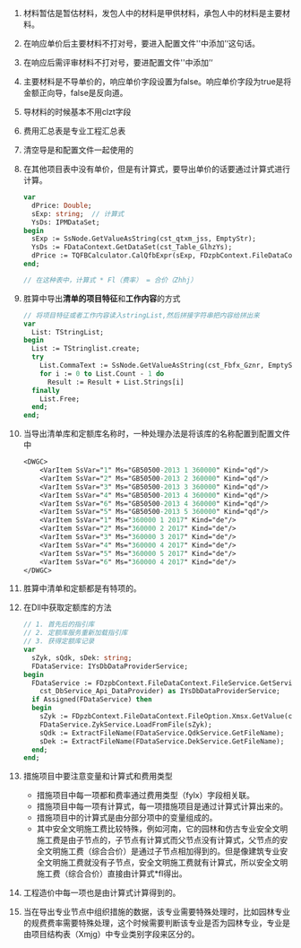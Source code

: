 1. 材料暂估是暂估材料，发包人中的材料是甲供材料，承包人中的材料是主要材料。

2. 在响应单价后主要材料不打对号，要进入配置文件'<commandOpt>'中添加’<Item Name="XyZycl" Value="1"/>‘这句话。

3. 在响应后需评审材料不打对号，要进配置文件'<commandOpt>'中添加’<Item Name="XyZbyqcl" Value="1"/>‘

4. 主要材料是不导单价的，响应单价字段设置为false。响应单价字段为true是将金额正向导，false是反向道。

5. 导材料的时候基本不用clzt字段

6. 费用汇总表是专业工程汇总表

7. 清空导是和配置文件一起使用的

8. 在其他项目表中没有单价，但是有计算式，要导出单价的话要通过计算式进行计算。

   ```pascal
   var
     dPrice: Double;
     sExp: string;  // 计算式
     YsDs: IPMDataSet;
   begin
     sExp := SsNode.GetValueAsString(cst_qtxm_jss, EmptyStr);
     YsDs := FDataContext.GetDataSet(cst_Table_GlhzYs);
     dPrice := TQFBCalculator.CalQfbExpr(sExp, FDzpbContext.FileDataContext, FDataContext, YsDs);
   end;
   
   // 在这种表中，计算式 * Fl（费率） = 合价（Zhhj）
   ```

9. 胜算中导出**清单的项目特征**和**工作内容**的方式

   ```pascal
   // 将项目特征或者工作内容读入stringList,然后拼接字符串把内容给拼出来
   var
     List: TStringList;
   begin
     List := TStringlist.create;
     try
       List.CommaText := SsNode.GetValueAsString(cst_Fbfx_Gznr, EmptyStr);
       for i := 0 to List.Count - 1 do
         Result := Result + List.Strings[i]
     finally
       List.Free;
     end;
   end;
   ```

10. 当导出清单库和定额库名称时，一种处理办法是将该库的名称配置到配置文件中

    ```pascal
    <DWGC>
    	<VarItem SsVar="1" Ms="GB50500-2013 1 360000" Kind="qd"/>
    	<VarItem SsVar="2" Ms="GB50500-2013 2 360000" Kind="qd"/>
    	<VarItem SsVar="3" Ms="GB50500-2013 3 360000" Kind="qd"/>
    	<VarItem SsVar="4" Ms="GB50500-2013 4 360000" Kind="qd"/>
    	<VarItem SsVar="6" Ms="GB50500-2013 4 360000" Kind="qd"/>
    	<VarItem SsVar="5" Ms="GB50500-2013 5 360000" Kind="qd"/>
    	<VarItem SsVar="1" Ms="360000 1 2017" Kind="de"/>
    	<VarItem SsVar="2" Ms="360000 2 2017" Kind="de"/>
    	<VarItem SsVar="3" Ms="360000 3 2017" Kind="de"/>
    	<VarItem SsVar="4" Ms="360000 4 2017" Kind="de"/>
    	<VarItem SsVar="5" Ms="360000 5 2017" Kind="de"/>
    	<VarItem SsVar="6" Ms="360000 4 2017" Kind="de"/>
    </DWGC>
    ```

11. 胜算中清单和定额都是有特项的。

12. 在Dll中获取定额库的方法

    ```pascal
    // 1. 首先后的指引库
    // 2. 定额库服务重新加载指引库
    // 3. 获得定额库记录
    var
      sZyk, sQdk, sDek: string;
      FDataService: IYsDbDataProviderService;
    begin
      FDataService := FDzpbContext.FileDataContext.FileService.GetService(
        cst_DbService_Api_DataProvider) as IYsDbDataProviderService;
      if Assigned(FDataService) then
      begin
        sZyk := FDpzbContext.FileDataContext.FileOption.Xmsx.GetValue(cst_Xmsx_Key_ZykFile);
        FDataService.ZykService.LoadFromFile(sZyk);
        sQdk := ExtractFileName(FDataService.QdkService.GetFileName);
        sDek := ExtractFileName(FDataService.DekService.GetFileName);
      end;
    end;
    ```

13. 措施项目中要注意变量和计算式和费用类型

    * 措施项目中每一项都和费率通过费用类型（fylx）字段相关联。
    * 措施项目中每一项有计算式，每一项措施项目是通过计算式计算出来的。
    * 措施项目中的计算式是由分部分项中的变量组成的。
    * 其中安全文明施工费比较特殊，例如河南，它的园林和仿古专业安全文明施工费是由子节点的，子节点有计算式而父节点没有计算式，父节点的安全文明施工费（综合合价）是通过子节点相加得到的。但是像建筑专业安全文明施工费就没有子节点，安全文明施工费就有计算式，所以安全文明施工费（综合合价）直接由计算式*fl得出。

14. 工程造价中每一项也是由计算式计算得到的。

15. 当在导出专业节点中组织措施的数据，该专业需要特殊处理时，比如园林专业的规费费率需要特殊处理，这个时候需要判断该专业是否为园林专业，专业是由项目结构表（Xmjg）中专业类别字段来区分的。

    